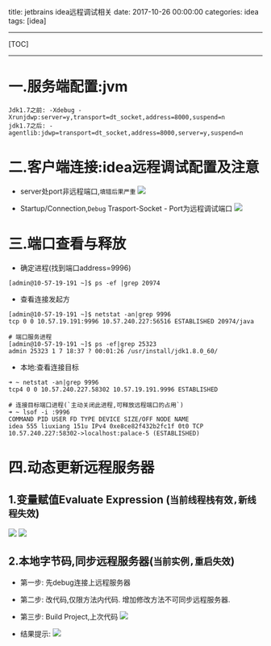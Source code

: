﻿title: jetbrains idea远程调试相关
date: 2017-10-26 00:00:00
categories: idea
tags: [idea]

---

[TOC]

---
# 一.服务端配置:jvm
```
Jdk1.7之前: -Xdebug -Xrunjdwp:server=y,transport=dt_socket,address=8000,suspend=n 
jdk1.7之后: -agentlib:jdwp=transport=dt_socket,address=8000,server=y,suspend=n
```
# 二.客户端连接:idea远程调试配置及注意
- server处port非远程端口,`填错后果严重`
![](http://ll-blog.oss-cn-hangzhou.aliyuncs.com/17-11-6/68911737.jpg)

- Startup/Connection,`Debug` Trasport-Socket - Port为远程调试端口
![](http://ll-blog.oss-cn-hangzhou.aliyuncs.com/17-11-6/28951710.jpg)


# 三.端口查看与释放
- 确定进程(找到端口address=9996)
```
[admin@10-57-19-191 ~]$ ps -ef |grep 20974
```
- 查看连接发起方
```
[admin@10-57-19-191 ~]$ netstat -an|grep 9996
tcp 0 0 10.57.19.191:9996 10.57.240.227:56516 ESTABLISHED 20974/java 
```
```
# 端口服务进程
[admin@10-57-19-191 ~]$ ps -ef|grep 25323
admin 25323 1 7 18:37 ? 00:01:26 /usr/install/jdk1.8.0_60/
```
- 本地:查看连接目标
```
➜ ~ netstat -an|grep 9996
tcp4 0 0 10.57.240.227.58302 10.57.19.191.9996 ESTABLISHED
```
```
# 连接目标端口进程(`主动关闭此进程,可释放远程端口的占用`)
➜ ~ lsof -i :9996
COMMAND PID USER FD TYPE DEVICE SIZE/OFF NODE NAME
idea 555 liuxiang 151u IPv4 0xe8ce82f432b2fc1f 0t0 TCP 10.57.240.227:58302->localhost:palace-5 (ESTABLISHED)
```

# 四.动态更新远程服务器
## 1.变量赋值Evaluate Expression (`当前线程栈有效,新线程失效`)
![](http://ll-blog.oss-cn-hangzhou.aliyuncs.com/17-11-6/37841573.jpg)
![](http://ll-blog.oss-cn-hangzhou.aliyuncs.com/17-11-7/22897891.jpg)

## 2.本地字节码,同步远程服务器(`当前实例,重启失效`)
- 第一步: 先debug连接上远程服务器
- 第二步: 改代码,仅限方法内代码. 增加修改方法不可同步远程服务器.
- 第三步: Build Project,上次代码
![](http://ll-blog.oss-cn-hangzhou.aliyuncs.com/17-11-6/37611496.jpg)

- 结果提示:
![](http://ll-blog.oss-cn-hangzhou.aliyuncs.com/17-11-6/47208115.jpg)

